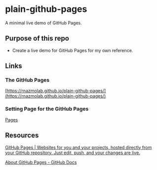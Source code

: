 # plain-github-pages

A minimal live demo of GitHub Pages.

## Purpose of this repo

- Create a live demo for GitHub Pages for my own reference.

## Links

### The GitHub Pages

[https://rnazmolab.github.io/plain-github-pages/](https://rnazmolab.github.io/plain-github-pages/)

### Setting Page for the GitHub Pages

[Pages](https://github.com/rnazmolab/plain-github-pages/settings/pages)

## Resources

[GitHub Pages | Websites for you and your projects, hosted directly from your GitHub repository. Just edit, push, and your changes are live.](https://pages.github.com/)

[About GitHub Pages - GitHub Docs](https://docs.github.com/en/pages/getting-started-with-github-pages/about-github-pages)
